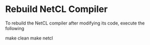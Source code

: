 # Rebuild NetCL Compiler

To rebuild the NetCL compiler after modifying its code, execute the following

make clean
make netcl